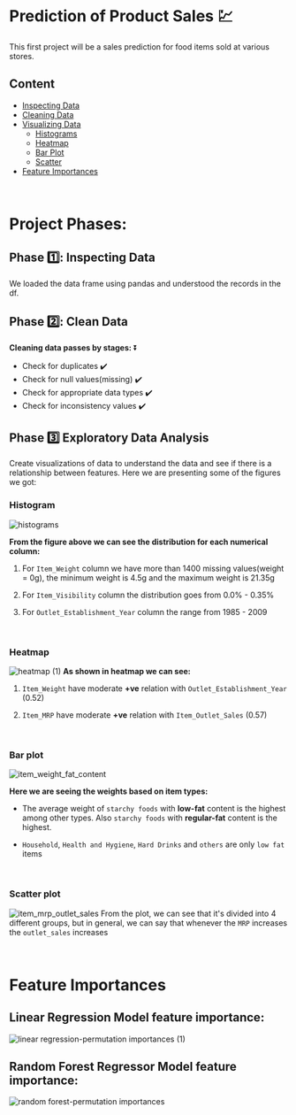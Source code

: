 # **Prediction of Product Sales** 💹

This first project will be a sales prediction for food items sold at various stores.

## Content
- [Inspecting Data](#phase-1️⃣-inspecting-data)
- [Cleaning Data](#phase-2️⃣-clean-data)
- [Visualizing Data](#phase-3️⃣-exploratory-data-analysis)
  * [Histograms](#histogram)
  * [Heatmap](#heatmap)
  * [Bar Plot](#bar-plot)
  * [Scatter](#scatter-plot)
- [Feature Importances](#feature-importances)

<br>

# Project Phases:
## Phase 1️⃣: **Inspecting Data**
We loaded the data frame using pandas and understood the records in the df.

## Phase 2️⃣: **Clean Data**
**Cleaning data passes by stages:** ⏬
- Check for duplicates ✔️
- Check for null values(missing) ✔️
- Check for appropriate data types ✔️
- Check for inconsistency values ✔️

## Phase 3️⃣ **Exploratory Data Analysis**
Create visualizations of data to understand the data and see if there is a relationship between features. Here we are presenting some of the figures we got:

### Histogram
![histograms](https://github.com/user-attachments/assets/828eca3c-e776-45db-809d-6e2e730c8aa7)

**From the figure above we can see the distribution for each numerical column:**
  1. For `Item_Weight` column we have more than 1400 missing values(weight = 0g), the minimum weight is 4.5g and the maximum weight is 21.35g
    
  2. For `Item_Visibility` column the distribution goes from 0.0% - 0.35%
     
  3. For `Outlet_Establishment_Year` column the range from 1985 - 2009

<br>

### Heatmap
![heatmap (1)](https://github.com/user-attachments/assets/af71bd95-1a88-4da7-8824-917efe22c833)
**As shown in heatmap we can see:**
  1. `Item_Weight` have moderate **+ve** relation with `Outlet_Establishment_Year` (0.52)
    
  2. `Item_MRP` have moderate **+ve** relation with `Item_Outlet_Sales` (0.57)

<br>

### Bar plot
![item_weight_fat_content](https://github.com/user-attachments/assets/a862e4f1-e519-4de2-805e-c37e5464eddf)

**Here we are seeing the weights based on item types:**
  - The average weight of `starchy foods` with **low-fat** content is the highest among other types. Also `starchy foods` with **regular-fat** content is the highest.
  
  - `Household`, `Health and Hygiene`, `Hard Drinks` and `others` are only `low fat` items

<br>

### Scatter plot
![item_mrp_outlet_sales](https://github.com/user-attachments/assets/97e1dc63-9fec-417d-8ea7-a20fb729f511)
From the plot, we can see that it's divided into 4 different groups, but in general, we can say that whenever the `MRP` increases the `outlet_sales` increases

<br>

# Feature Importances
## Linear Regression Model feature importance:
![linear regression-permutation importances (1)](https://github.com/user-attachments/assets/7effbcfe-0a83-4d4e-b549-5c515ab58c95)

## Random Forest Regressor Model feature importance:
![random forest-permutation importances](https://github.com/user-attachments/assets/91e41e07-7279-43df-82e7-ae9ad16eb4f5)
